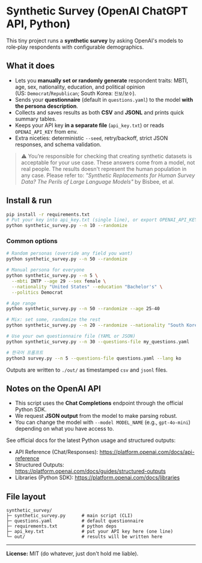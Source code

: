# Synthetic Survey (OpenAI ChatGPT API, Python)

This tiny project runs a **synthetic survey** by asking OpenAI's models to role‑play respondents with configurable demographics.

## What it does

- Lets you **manually set or randomly generate** respondent traits: MBTI, age, sex, nationality, education, and political opinion  
  (US: `Democrat`/`Republican`; South Korea: `진보`/`보수`).
- Sends your **questionnaire** (default in `questions.yaml`) to the model **with the persona description**.
- Collects and saves results as both **CSV** and **JSONL** and prints quick summary tables.
- Keeps your API key **in a separate file** (`api_key.txt`) or reads `OPENAI_API_KEY` from env.
- Extra niceties: deterministic `--seed`, retry/backoff, strict JSON responses, and schema validation.

> ⚠️ You’re responsible for checking that creating synthetic datasets is acceptable for your use case. These answers come from a model, not real people. The results doesn't represent the human population in any case. Please refer to: *"Synthetic Replacements for Human Survey Data? The Perils of Large Language Models"* by Bisbee, et al.

## Install & run

```bash
pip install -r requirements.txt
# Put your key into api_key.txt (single line), or export OPENAI_API_KEY
python synthetic_survey.py --n 10 --randomize
```

### Common options

```bash
# Random personas (override any field you want)
python synthetic_survey.py --n 50 --randomize

# Manual persona for everyone
python synthetic_survey.py --n 5 \
  --mbti INTP --age 29 --sex female \
  --nationality "United States" --education "Bachelor's" \
  --politics Democrat

# Age range
python synthetic_survey.py --n 50 --randomize --age 25-40

# Mix: set some, randomize the rest
python synthetic_survey.py --n 20 --randomize --nationality "South Korea" --politics 진보

# Use your own questionnaire file (YAML or JSON)
python synthetic_survey.py --n 30 --questions-file my_questions.yaml

# 한국어 프롬프트
python3 survey.py --n 5 --questions-file questions.yaml --lang ko
```

Outputs are written to `./out/` as timestamped `csv` and `jsonl` files.

## Notes on the OpenAI API

- This script uses the **Chat Completions** endpoint through the official Python SDK.  
- We request **JSON output** from the model to make parsing robust.  
- You can change the model with `--model MODEL_NAME` (e.g., `gpt-4o-mini`) depending on what you have access to.

See official docs for the latest Python usage and structured outputs:
- API Reference (Chat/Responses): https://platform.openai.com/docs/api-reference  
- Structured Outputs: https://platform.openai.com/docs/guides/structured-outputs  
- Libraries (Python SDK): https://platform.openai.com/docs/libraries

## File layout

```
synthetic_survey/
├─ synthetic_survey.py      # main script (CLI)
├─ questions.yaml           # default questionnaire
├─ requirements.txt         # python deps
├─ api_key.txt              # put your API key here (one line)
└─ out/                     # results will be written here
```

---

**License:** MIT (do whatever, just don't hold me liable).